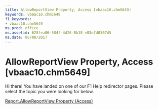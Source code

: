 ```yaml
---
title: AllowReportView Property, Access [vbaac10.chm5649]
keywords: vbaac10.chm5649
f1_keywords:
- vbaac10.chm5649
ms.prod: office
ms.assetid: 628fea06-584f-4d26-8b18-e83e7d0307d5
ms.date: 06/08/2017
---
```



# AllowReportView Property, Access [vbaac10.chm5649]

Hi there! You have landed on one of our F1 Help redirector pages. Please select the topic you were looking for below.

[Report.AllowReportView Property (Access)](http://msdn.microsoft.com/library/43db97fa-bdc0-883c-7b83-a7bbe7c62c07%28Office.15%29.aspx)

